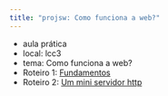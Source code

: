 ```yaml
---
title: "projsw: Como funciona a web?"
---
```

- aula prática
- local: lcc3
- tema: Como funciona a web?
- Roteiro 1: [Fundamentos](fundamentos.html)
- Roteiro 2: [Um mini servidor http](servidor_http.html)
